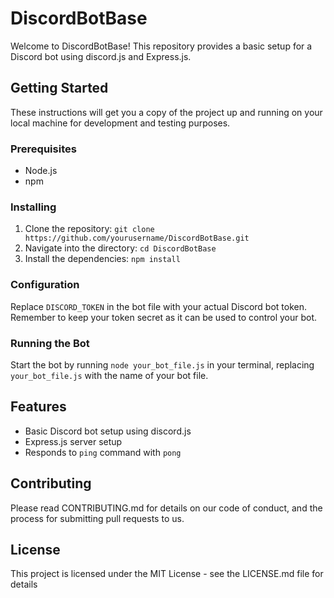 # DiscordBotBase

Welcome to DiscordBotBase! This repository provides a basic setup for a Discord bot using discord.js and Express.js.

## Getting Started

These instructions will get you a copy of the project up and running on your local machine for development and testing purposes.

### Prerequisites

- Node.js
- npm

### Installing

1. Clone the repository: `git clone https://github.com/yourusername/DiscordBotBase.git`
2. Navigate into the directory: `cd DiscordBotBase`
3. Install the dependencies: `npm install`

### Configuration

Replace `DISCORD_TOKEN` in the bot file with your actual Discord bot token. Remember to keep your token secret as it can be used to control your bot.

### Running the Bot

Start the bot by running `node your_bot_file.js` in your terminal, replacing `your_bot_file.js` with the name of your bot file.

## Features

- Basic Discord bot setup using discord.js
- Express.js server setup
- Responds to `ping` command with `pong`

## Contributing

Please read CONTRIBUTING.md for details on our code of conduct, and the process for submitting pull requests to us.

## License

This project is licensed under the MIT License - see the LICENSE.md file for details
